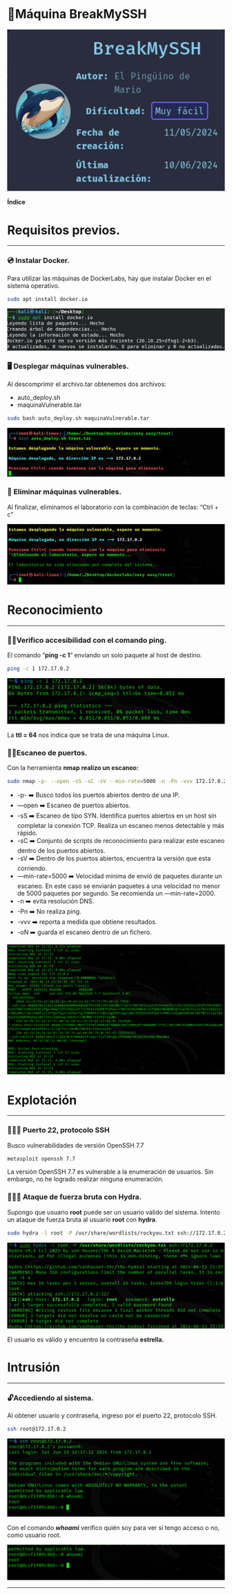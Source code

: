 # 🐧Máquina BreakMySSH

![Untitled](%F0%9F%90%A7Ma%CC%81quina%20BreakMySSH%205f4fcdf8103448e9abda9bcff6c5820e/6932460f-f0ab-45c8-b986-262628eeea8a.png)

**Índice**

# Requisitos previos.

---

### 💿 Instalar Docker.

Para utilizar las máquinas de DockerLabs, hay que instalar Docker en el sistema operativo.

```bash
sudo apt install docker.io
```

![instalarDocker.jpeg](%F0%9F%90%A7Ma%CC%81quina%20BreakMySSH%205f4fcdf8103448e9abda9bcff6c5820e/instalarDocker.jpeg)

### 🖥️ Desplegar máquinas vulnerables.

Al descomprimir el archivo.tar obtenemos dos archivos: 

- auto_deploy.sh
- maquinaVulnerable.tar

```bash
sudo bash auto_deploy.sh maquinaVulnerable.tar
```

![Untitled](%F0%9F%90%A7Ma%CC%81quina%20BreakMySSH%205f4fcdf8103448e9abda9bcff6c5820e/4ea1c794-cb4f-442d-bdee-49902a27a101.png)

### 🚮 Eliminar máquinas vulnerables.

Al finalizar, eliminamos el laboratorio con la combinación de teclas: “Ctrl + c”

![Untitled](%F0%9F%90%A7Ma%CC%81quina%20BreakMySSH%205f4fcdf8103448e9abda9bcff6c5820e/326748d7-855e-4464-b984-9c24497538ac.png)

# Reconocimiento

---

### 🕵‍♂️Verifico accesibilidad con el comando ping.

El comando “**ping -c 1**” enviando un solo paquete al host de destino.

```bash
ping -c 1 172.17.0.2
```

![Untitled](%F0%9F%90%A7Ma%CC%81quina%20BreakMySSH%205f4fcdf8103448e9abda9bcff6c5820e/6d779b3d-db19-48d4-bbfb-f47f47738759.png)

La **ttl = 64** nos indica que se trata de una máquina Linux.

### 🕵‍♂️Escaneo de puertos.

Con la herramienta **nmap realizo un escaneo:**

```bash
sudo nmap -p- --open -sS -sC -sV --min-rate=5000 -n -Pn -vvv 172.17.0.2 -oN scanBreakMySSH
```

- -p- ➡️  Busco todos los puertos abiertos dentro de una IP.
- —open ➡️ Escaneo de puertos abiertos.
- -sS ➡️ Escaneo de tipo SYN. Identifica puertos abiertos en un host sin completar la conexión TCP. Realiza un escaneo menos detectable y más rápido.
- -sC ➡️ Conjunto de scripts de reconocimiento para realizar este escaneo dentro de los puertos abiertos.
- -sV ➡️ Dentro de los puertos abiertos, encuentra la versión que esta corriendo.
- —min-rate=5000 ➡️ Velocidad mínima de envió de paquetes durante un escaneo. En este caso se enviarán paquetes a una velocidad no menor de 5000 paquetes por segundo. Se recomienda un —min-rate=2000.
- -n ➡️ evita resolución DNS.
- -Pn ➡️ No realiza ping.
- -vvv ➡️ reporta a medida que obtiene resultados.
- -oN ➡️ guarda el escaneo dentro de un fichero.

![Untitled](%F0%9F%90%A7Ma%CC%81quina%20BreakMySSH%205f4fcdf8103448e9abda9bcff6c5820e/3938a285-0966-4d75-bc70-610e54738f49.png)

# Explotación

---

### 🕵🏼‍♂️ Puerto 22, protocolo SSH

Busco vulnerabilidades de versión OpenSSH 7.7

```bash
metasploit openssh 7.7
```

La versión OpenSSH 7.7 es vulnerable a la enumeración de usuarios. Sin embargo, no he logrado realizar ninguna enumeración.

### 🕵🏼‍♂️ Ataque de fuerza bruta con Hydra.

Supongo que usuario **root** puede ser un usuario válido del sistema. Intento un ataque de fuerza bruta al usuario **root** con **hydra**.

```bash
sudo hydra -l root -P /usr/share/wordlists/rockyou.txt ssh://172.17.0.2

```

![Untitled](%F0%9F%90%A7Ma%CC%81quina%20BreakMySSH%205f4fcdf8103448e9abda9bcff6c5820e/96b8ab1f-6445-49d2-8215-ede0c43f0efd.png)

El usuario es válido y encuentro la contraseña **estrella.**

# Intrusión

---

### 🔓Accediendo al sistema.

Al obtener usuario y contraseña, ingreso por el puerto 22, protocolo SSH.

```bash
ssh root@172.17.0.2
```

![Untitled](%F0%9F%90%A7Ma%CC%81quina%20BreakMySSH%205f4fcdf8103448e9abda9bcff6c5820e/b6d45e11-407a-46d3-8f9c-73eedf7a4843.png)

Con el comando ***whoami*** verifico quién soy para ver si tengo acceso o no, como usuario root.

![Untitled](%F0%9F%90%A7Ma%CC%81quina%20BreakMySSH%205f4fcdf8103448e9abda9bcff6c5820e/49f04a1a-0b79-4586-b99d-146c28212da7.png)

---
